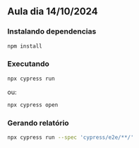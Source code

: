 ## Aula dia 14/10/2024

### Instalando dependencias

```bash
npm install
```

### Executando

```bash
npx cypress run
```

ou:

```bash
npx cypress open
```

### Gerando relatório

```bash
npx cypress run --spec 'cypress/e2e/**/'
```
